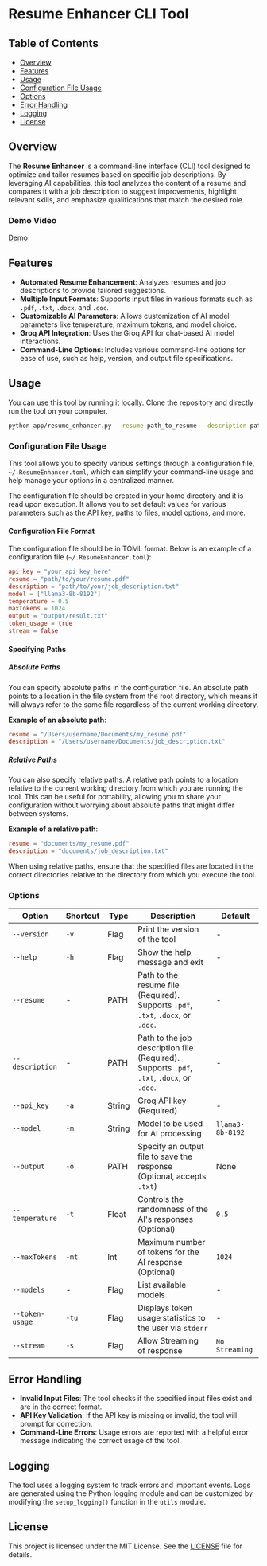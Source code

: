 # Resume Enhancer CLI Tool

## Table of Contents

- [Overview](#overview)
- [Features](#features)
- [Usage](#usage)
- [Configuration File Usage](#configuration-file-usage)
- [Options](#options)
- [Error Handling](#error-handling)
- [Logging](#logging)
- [License](#license)

## Overview

The **Resume Enhancer** is a command-line interface (CLI) tool designed to optimize and tailor resumes based on specific job descriptions. By leveraging AI capabilities, this tool analyzes the content of a resume and compares it with a job description to suggest improvements, highlight relevant skills, and emphasize qualifications that match the desired role.

### Demo Video

[Demo](https://youtu.be/W5IWO4vnTKA)

## Features

- **Automated Resume Enhancement**: Analyzes resumes and job descriptions to provide tailored suggestions.
- **Multiple Input Formats**: Supports input files in various formats such as `.pdf`, `.txt`, `.docx`, and `.doc`.
- **Customizable AI Parameters**: Allows customization of AI model parameters like temperature, maximum tokens, and model choice.
- **Groq API Integration**: Uses the Groq API for chat-based AI model interactions.
- **Command-Line Options**: Includes various command-line options for ease of use, such as help, version, and output file specifications.

## Usage

You can use this tool by running it locally. Clone the repository and directly run the tool on your computer.

```bash
python app/resume_enhancer.py --resume path_to_resume --description path_to_description --api_key groq_api_key
```

### Configuration File Usage

This tool allows you to specify various settings through a configuration file, `~/.ResumeEnhancer.toml`, which can simplify your command-line usage and help manage your options in a centralized manner.

The configuration file should be created in your home directory and it is read upon execution. It allows you to set default values for various parameters such as the API key, paths to files, model options, and more.

#### Configuration File Format

The configuration file should be in TOML format. Below is an example of a configuration file (`~/.ResumeEnhancer.toml`):

```toml
api_key = "your_api_key_here"
resume = "path/to/your/resume.pdf"
description = "path/to/your/job_description.txt"
model = ["llama3-8b-8192"]
temperature = 0.5
maxTokens = 1024
output = "output/result.txt"
token_usage = true
stream = false
```

#### Specifying Paths

##### Absolute Paths

You can specify absolute paths in the configuration file. An absolute path points to a location in the file system from the root directory, which means it will always refer to the same file regardless of the current working directory.

**Example of an absolute path**:

```toml
resume = "/Users/username/Documents/my_resume.pdf"
description = "/Users/username/Documents/job_description.txt"
```

##### Relative Paths

You can also specify relative paths. A relative path points to a location relative to the current working directory from which you are running the tool. This can be useful for portability, allowing you to share your configuration without worrying about absolute paths that might differ between systems.

**Example of a relative path**:

```toml
resume = "documents/my_resume.pdf"
description = "documents/job_description.txt"
```

When using relative paths, ensure that the specified files are located in the correct directories relative to the directory from which you execute the tool.

### Options

| Option          | Shortcut | Type   | Description                                                                               | Default          |
| --------------- | -------- | ------ | ----------------------------------------------------------------------------------------- | ---------------- |
| `--version`     | `-v`     | Flag   | Print the version of the tool                                                             | -                |
| `--help`        | `-h`     | Flag   | Show the help message and exit                                                            | -                |
| `--resume`      | -        | PATH   | Path to the resume file (Required). Supports `.pdf`, `.txt`, `.docx`, or `.doc`.          | -                |
| `--description` | -        | PATH   | Path to the job description file (Required). Supports `.pdf`, `.txt`, `.docx`, or `.doc`. | -                |
| `--api_key`     | `-a`     | String | Groq API key (Required)                                                                   | -                |
| `--model`       | `-m`     | String | Model to be used for AI processing                                                        | `llama3-8b-8192` |
| `--output`      | `-o`     | PATH   | Specify an output file to save the response (Optional, accepts `.txt`)                    | None             |
| `--temperature` | `-t`     | Float  | Controls the randomness of the AI's responses (Optional)                                  | `0.5`            |
| `--maxTokens`   | `-mt`    | Int    | Maximum number of tokens for the AI response (Optional)                                   | `1024`           |
| `--models`      | -        | Flag   | List available models                                                                     | -                |
| `--token-usage` | `-tu`    | Flag   | Displays token usage statistics to the user via `stderr`                                  | -                |
| `--stream`      | `-s`     | Flag   | Allow Streaming of response                                                               | `No Streaming`   |

## Error Handling

- **Invalid Input Files**: The tool checks if the specified input files exist and are in the correct format.
- **API Key Validation**: If the API key is missing or invalid, the tool will prompt for correction.
- **Command-Line Errors**: Usage errors are reported with a helpful error message indicating the correct usage of the tool.

## Logging

The tool uses a logging system to track errors and important events. Logs are generated using the Python logging module and can be customized by modifying the `setup_logging()` function in the `utils` module.

## License

This project is licensed under the MIT License. See the [LICENSE](https://github.com/hpatel292-seneca/ResumeEnhancer/blob/main/LICENSE) file for details.

```

```
